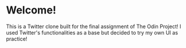 # Welcome!

This is a Twitter clone built for the final assignment of The Odin Project!
I used Twitter's functionalities as a base but decided to try my own UI as practice!

